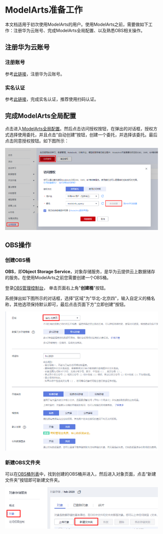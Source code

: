 # ModelArts准备工作
本文档适用于初次使用ModelArts的用户。使用ModelArts之前，需要做如下工作：注册华为云账号、完成ModelArts全局配置、以及熟悉OBS相关操作。

## 注册华为云账号

### 注册账号

参考[此链接](https://support.huaweicloud.com/prepare-modelarts/modelarts_08_0001.html)，注册华为云账号。

### 实名认证

参考[此链接](https://support.huaweicloud.com/usermanual-account/zh-cn_topic_0133456714.html)，完成实名认证，推荐使用扫码认证。

## 完成ModelArts全局配置

点击进入[ModelArts全局配置](https://console.huaweicloud.com/modelarts/?region=cn-north-4#/authConfig)。然后点击访问授权按钮，在弹出的对话框，授权方式选择使用委托，并且点击“自动创建”按钮，创建一个委托，并选择该委托。最后点击同意授权按钮。如下图所示：

![auth](./img/访问授权.png)

## OBS操作

### 创建OBS桶

**OBS**，即**Object Storage Service**，对象存储服务，是华为云提供云上数据储存的服务。在使用ModelArts之前您需要创建一个OBS桶。 

登录[OBS管理控制台](https://storage.huaweicloud.com/obs/#/obs/manager/buckets)， 单击页面右上角"**创建桶**"按钮。

系统弹出如下图所示的对话框，选择"区域"为"华北-北京四"，输入自定义的桶名称，其他选项保持默认即可，最后点击页面下方"立即创建"按钮。 

![create_obs](./img/create_obs.PNG)

### 新建OBS文件夹

可以在[OBS桶列表](https://storage.huaweicloud.com/obs/#/obs/manager/buckets)中，找到创建的OBS桶并进入，然后进入对象页面，点击“新建文件夹”按钮即可新建文件夹。

![OBS](./img/新建文件夹2.png)



